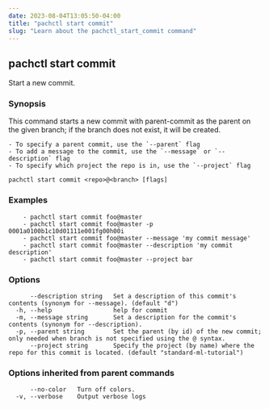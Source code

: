 ```yaml
---
date: 2023-08-04T13:05:50-04:00
title: "pachctl start commit"
slug: "Learn about the pachctl_start_commit command"
---
```


## pachctl start commit

Start a new commit.

### Synopsis

This command starts a new commit with parent-commit as the parent on the given branch; if the branch does not exist, it will be created. 

	- To specify a parent commit, use the `--parent` flag 
	- To add a message to the commit, use the `--message` or `--description` flag 
	- To specify which project the repo is in, use the `--project` flag 


```
pachctl start commit <repo>@<branch> [flags]
```

### Examples

```
	- pachctl start commit foo@master 
	- pachctl start commit foo@master -p 0001a0100b1c10d01111e001fg00h00i 
	- pachctl start commit foo@master --message 'my commit message' 
	- pachctl start commit foo@master --description 'my commit description' 
	- pachctl start commit foo@master --project bar
```

### Options

```
      --description string   Set a description of this commit's contents (synonym for --message). (default "d")
  -h, --help                 help for commit
  -m, --message string       Set a description for the commit's contents (synonym for --description).
  -p, --parent string        Set the parent (by id) of the new commit; only needed when branch is not specified using the @ syntax.
      --project string       Specify the project (by name) where the repo for this commit is located. (default "standard-ml-tutorial")
```

### Options inherited from parent commands

```
      --no-color   Turn off colors.
  -v, --verbose    Output verbose logs
```

